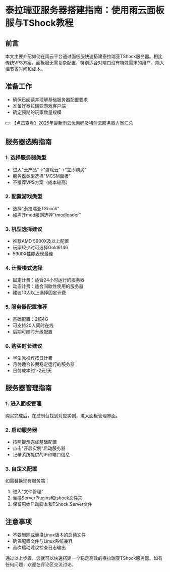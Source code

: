 # 泰拉瑞亚服务器搭建指南：使用雨云面板服与TShock教程

## 前言
本文主要介绍如何在雨云平台通过面板服快速搭建泰拉瑞亚TShock服务器。相比传统VPS方案，面板服无需复杂配置，特别适合对端口没有特殊需求的用户，能大幅节省时间和成本。

## 准备工作
- 确保已阅读并理解基础服务器配置要求
- 准备好泰拉瑞亚游戏客户端
- 确定预期的玩家数量规模

👉 [【点击查看】2025年最新雨云优惠码及特价云服务器方案汇总](https://bit.ly/RainYun)

## 服务器选购指南

### 1. 选择服务器类型
- 进入"云产品"→"游戏云"→"立即购买"
- 服务器类型选择"MCSM面板"
- 不推荐VPS方案（成本较高）

### 2. 配置游戏类型
- 选择"泰拉瑞亚TShock"
- 如需开mod服则选择"tmodloader"

### 3. 机型选择建议
- 推荐AMD 5900X及以上配置
- 玩家较少时可选择Gold6146
- 5900X性能表现最佳

### 4. 计费模式选择
- 固定计费：适合24小时运行的服务器
- 动态计费：适合间歇性使用的服务器
- 建议10人以上选择固定计费

### 5. 服务器配置推荐
- 基础配置：2核4G
- 可支持20人同时在线
- 后期可随时升级配置

### 6. 购买时长建议
- 学生党推荐按日计费
- 月付适合长期稳定运行的服务器
- 日付成本约1-2元/天

## 服务器管理指南

### 1. 进入面板管理
购买完成后，在控制台找到对应实例，进入面板管理界面。

### 2. 启动服务器
- 按照提示完成基础配置
- 点击"开启实例"启动服务器
- 记录系统提供的IP和端口信息

### 3. 自定义配置
如需替换现有服务端：
1. 进入"文件管理"
2. 替换ServerPlugins和tshock文件夹
3. 保留原始启动脚本和TShock.Server文件

## 注意事项
- 不要删除或替换Linux版本的启动文件
- 确保配置文件与Linux系统兼容
- 首次启动建议检查日志输出

通过以上步骤，您就可以快速搭建一个稳定高效的泰拉瑞亚TShock服务器。如有任何问题，欢迎在评论区交流讨论。